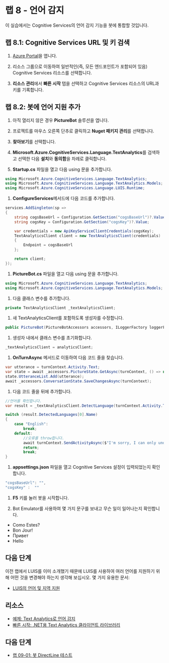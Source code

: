 ﻿# 랩 8 - 언어 감지

이 실습에서는 Cognitive Services의 언어 감지 기능을 봇에 통합할 것입니다.

## 랩 8.1: Cognitive Services URL 및 키 검색

1. [Azure Portal](https://portal.azure.com)을 엽니다.

1. 리소스 그룹으로 이동하여 일반적인(즉, 모든 엔드포인트가 포함되어 있음) Cognitive Services 리소스를 선택합니다.

1. **리소스 관리**에서 **빠른 시작** 탭을 선택하고 Cognitive Services 리소스의 URL과 키를 기록합니다.

## 랩 8.2: 봇에 언어 지원 추가

1. 아직 열리지 않은 경우 **PictureBot** 솔루션을 엽니다.

1. 프로젝트를 마우스 오른쪽 단추로 클릭하고 **Nuget 패키지 관리**를 선택합니다.

1. **찾아보기**를 선택합니다.

1. **Microsoft.Azure.CognitiveServices.Language.TextAnalytics**를 검색하고 선택한 다음 **설치**와 **동의함**을 차례로 클릭합니다.

1. **Startup.cs** 파일을 열고 다음 using 문을 추가합니다.

```csharp
using Microsoft.Azure.CognitiveServices.Language.TextAnalytics;
using Microsoft.Azure.CognitiveServices.Language.TextAnalytics.Models;
using Microsoft.Azure.CognitiveServices.Language.LUIS.Runtime;
```

1. **ConfigureServices**메서드에 다음 코드를 추가합니다.

```csharp
services.AddSingleton(sp =>
{
    string cogsBaseUrl = Configuration.GetSection("cogsBaseUrl")?.Value;
    string cogsKey = Configuration.GetSection("cogsKey")?.Value;

    var credentials = new ApiKeyServiceClientCredentials(cogsKey);
    TextAnalyticsClient client = new TextAnalyticsClient(credentials)
    {
        Endpoint = cogsBaseUrl
    };

    return client;
});
```

1. **PictureBot.cs** 파일을 열고 다음 using 문을 추가합니다.

```csharp
using Microsoft.Azure.CognitiveServices.Language.TextAnalytics;
using Microsoft.Azure.CognitiveServices.Language.TextAnalytics.Models;
```

1. 다음 클래스 변수를 추가합니다.

```csharp
private TextAnalyticsClient _textAnalyticsClient;
```

1. 새 TextAnalyticsClient를 포함하도록 생성자를 수정합니다.

```csharp
public PictureBot(PictureBotAccessors accessors, ILoggerFactory loggerFactory,LuisRecognizer recognizer, TextAnalyticsClient analyticsClient)
```

1. 생성자 내에서 클래스 변수를 초기화합니다.

```csharp
_textAnalyticsClient = analyticsClient;
```

1. **OnTurnAsync** 메서드로 이동하여 다음 코드 줄을 찾습니다.

```csharp
var utterance = turnContext.Activity.Text;
var state = await _accessors.PictureState.GetAsync(turnContext, () => new PictureState());
state.UtteranceList.Add(utterance);
await _accessors.ConversationState.SaveChangesAsync(turnContext);
```

1. 다음 코드 줄을 뒤에 추가합니다.

```csharp
//언어를 확인합니다.
var result = _textAnalyticsClient.DetectLanguage(turnContext.Activity.Text, "us");

switch (result.DetectedLanguages[0].Name)
{
    case "English":
        break;
    default:
        //오류를 throw합니다.
        await turnContext.SendActivityAsync($"I'm sorry, I can only understand English. [{result.DetectedLanguages[0].Name}]");
        return;
        break;
}
```

1. **appsettings.json** 파일을 열고 Cognitive Services 설정이 입력되었는지 확인합니다.

```csharp
"cogsBaseUrl": "",
"cogsKey" :  ""
```

1. **F5** 키를 눌러 봇을 시작합니다.

1. Bot Emulator를 사용하여 몇 가지 문구를 보내고 무슨 일이 일어나는지 확인합니다.

- Como Estes?
- Bon Jour!
- Привет
- Hello

## 다음 단계

이전 랩에서 LUIS를 이미 소개했기 때문에 LUIS를 사용하여 여러 언어를 지원하기 위해 어떤 것을 변경해야 하는지 생각해 보십시오.  몇 가지 유용한 문서:

- [LUIS의 언어 및 지역 지원](https://docs.microsoft.com/ko-kr/azure/cognitive-services/luis/luis-language-support)

## 리소스

- [예제: Text Analytics로 언어 감지](https://docs.microsoft.com/ko-kr/azure/cognitive-services/text-analytics/how-tos/text-analytics-how-to-language-detection)
- [빠른 시작: .NET용 Text Analytics 클라이언트 라이브러리](https://docs.microsoft.com/ko-kr/azure/cognitive-services/text-analytics/quickstarts/csharp)

## 다음 단계

- [랩 09-01: 봇 DirectLine 테스트](../Lab9-Test_Bots_DirectLine/01-Introduction.md)